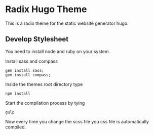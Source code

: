 # Radix Hugo Theme
This is a radix theme for the static website generator hugo.

## Develop Stylesheet
You need to install node and ruby on your system.

Install sass and compass
```
gem install sass;
gem install compass;
```

Inside the themes root directory type
```
npm install
```

Start the compilation process by tying
```
gulp
```

Now every time you change the scss file
you css file is automatically compiled.
